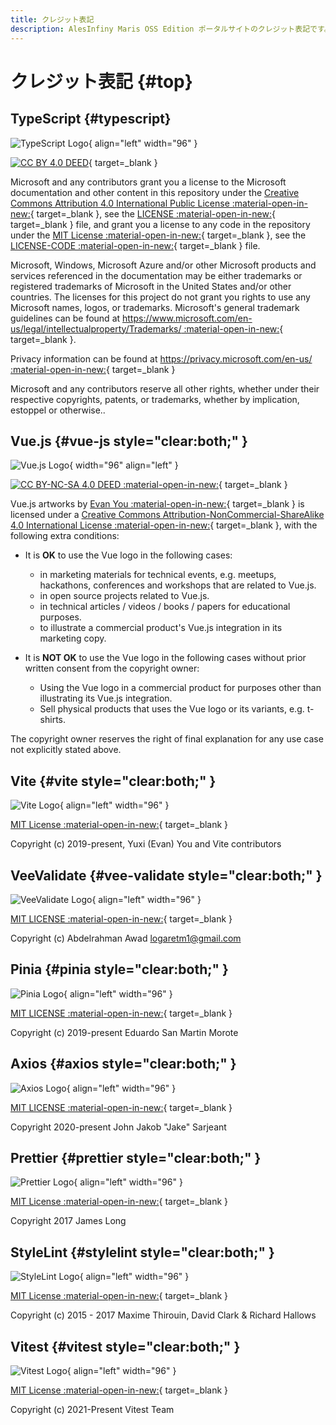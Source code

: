 ```yaml
---
title: クレジット表記
description: AlesInfiny Maris OSS Edition ポータルサイトのクレジット表記です。
---
```


<!-- textlint-disable @textlint-rule/require-header-id -->

# クレジット表記 {#top}

## TypeScript {#typescript}

![TypeScript Logo](../images/about-maris/ts-logo-128.svg){ align="left" width="96" }

[![CC BY 4.0 DEED](../images/about-maris/cc-by.svg)](https://github.com/microsoft/TypeScript-Website/blob/cd489d078e7a2af8fdef6a6f7e6359f4c77a68a2/README.md#legal-notices){ target=_blank }

<!-- textlint-disable ja-technical-writing/sentence-length -->

Microsoft and any contributors grant you a license to the Microsoft documentation and other content in this repository under the [Creative Commons Attribution 4.0 International Public License  :material-open-in-new:](https://creativecommons.org/licenses/by/4.0/legalcode){ target=_blank }, see the [LICENSE :material-open-in-new:](https://github.com/microsoft/TypeScript-Website/blob/cd489d078e7a2af8fdef6a6f7e6359f4c77a68a2/LICENSE){ target=_blank } file, and grant you a license to any code in the repository under the [MIT License :material-open-in-new:](https://opensource.org/licenses/MIT){ target=_blank }, see the [LICENSE-CODE :material-open-in-new:](https://github.com/microsoft/TypeScript-Website/blob/cd489d078e7a2af8fdef6a6f7e6359f4c77a68a2/LICENSE-CODE){ target=_blank } file.

Microsoft, Windows, Microsoft Azure and/or other Microsoft products and services referenced in the documentation may be either trademarks or registered trademarks of Microsoft in the United States and/or other countries. The licenses for this project do not grant you rights to use any Microsoft names, logos, or trademarks. Microsoft's general trademark guidelines can be found at [https://www.microsoft.com/en-us/legal/intellectualproperty/Trademarks/ :material-open-in-new:](https://www.microsoft.com/en-us/legal/intellectualproperty/Trademarks/){ target=_blank }.

Privacy information can be found at [https://privacy.microsoft.com/en-us/ :material-open-in-new:](https://privacy.microsoft.com/en-us/){ target=_blank }

<!-- textlint-disable ja-technical-writing/max-comma -->

Microsoft and any contributors reserve all other rights, whether under their respective copyrights, patents, or trademarks, whether by implication, estoppel or otherwise..

<!-- textlint-enable ja-technical-writing/max-comma -->

## Vue.js {#vue-js style="clear:both;" }

![Vue.js Logo](../images/about-maris/vuejs-logo.svg){ width="96" align="left" }

[![CC BY-NC-SA 4.0 DEED :material-open-in-new:](../images/about-maris/by-nc-sa.eu.svg)](https://github.com/vuejs/art/blob/3395ee06c61f54289ac95ea1e2613db21acc3db3/README.md){ target=_blank }

Vue.js artworks by [Evan You :material-open-in-new:](https://evanyou.me){ target=_blank } is licensed under a [Creative Commons Attribution-NonCommercial-ShareAlike 4.0 International License :material-open-in-new:](https://creativecommons.org/licenses/by-nc-sa/4.0/){ target=_blank }, with the following extra conditions:

- It is **OK** to use the Vue logo in the following cases:
    - in marketing materials for technical events, e.g. meetups, hackathons, conferences and workshops that are related to Vue.js.
    - in open source projects related to Vue.js.
    - in technical articles / videos / books / papers for educational purposes.
    - to illustrate a commercial product's Vue.js integration in its marketing copy.

- It is **NOT OK** to use the Vue logo in the following cases without prior written consent from the copyright owner:
    - Using the Vue logo in a commercial product for purposes other than illustrating its Vue.js integration.
    - Sell physical products that uses the Vue logo or its variants, e.g. t-shirts.

The copyright owner reserves the right of final explanation for any use case not explicitly stated above.

<!-- textlint-enable ja-technical-writing/sentence-length -->

## Vite {#vite style="clear:both;" }

![Vite Logo](../images/about-maris/vite-logo.svg){ align="left" width="96" }

[MIT License :material-open-in-new:](https://github.com/vitejs/vite/blob/main/LICENSE){ target=_blank }

Copyright (c) 2019-present, Yuxi (Evan) You and Vite contributors

## VeeValidate {#vee-validate style="clear:both;" }

![VeeValidate Logo](../images/about-maris/veevalidate-logo.png){ align="left" width="96" }

[MIT LICENSE :material-open-in-new:](https://github.com/logaretm/vee-validate/blob/main/LICENSE){ target=_blank }

<!-- markdownlint-disable MD034 -->

Copyright (c) Abdelrahman Awad logaretm1@gmail.com

<!-- markdownlint-enable MD034 -->

## Pinia {#pinia style="clear:both;" }

![Pinia Logo](../images/about-maris/pinia-logo.svg){ align="left" width="96" }

[MIT LICENSE :material-open-in-new:](https://github.com/vuejs/pinia/blob/v2/LICENSE){ target=_blank }

Copyright (c) 2019-present Eduardo San Martin Morote

## Axios {#axios style="clear:both;" }

![Axios Logo](../images/about-maris/axios-logo.png){ align="left" width="96" }

[MIT LICENSE :material-open-in-new:](https://github.com/axios/axios-docs/blob/master/LICENSE){ target=_blank }

Copyright 2020-present John Jakob "Jake" Sarjeant

## Prettier {#prettier style="clear:both;" }

![Prettier Logo](../images/about-maris/prettier-logo.png){ align="left" width="96" }

[MIT License :material-open-in-new:](https://github.com/prettier/prettier-logo/blob/master/LICENSE){ target=_blank }

Copyright 2017 James Long

## StyleLint {#stylelint style="clear:both;" }

![StyleLint Logo](../images/about-maris/stylelint-logo.png){ align="left" width="96" }

[MIT License :material-open-in-new:](https://github.com/stylelint/stylelint.io/blob/main/LICENSE){ target=_blank }

Copyright (c) 2015 - 2017 Maxime Thirouin, David Clark & Richard Hallows

## Vitest {#vitest style="clear:both;" }

![Vitest Logo](../images/about-maris/vitest-logo.svg){ align="left" width="96" }

[MIT License :material-open-in-new:](https://github.com/vitest-dev/vitest/blob/main/LICENSE){ target=_blank }

Copyright (c) 2021-Present Vitest Team

<!-- textlint-enable @textlint-rule/require-header-id -->
